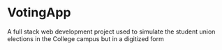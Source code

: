 # VotingApp
A full stack web development project used to simulate the student union elections in the College campus but in a digitized form 
